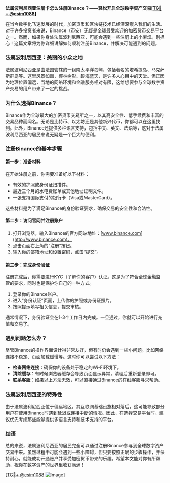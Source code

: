 **法属波利尼西亚注册卡怎么注册Binance？——轻松开启全球数字资产交易[[TG💪+ @esim1088](https://t.me/s/esim1088)]**

在当今数字化飞速发展的时代，加密货币和区块链技术已经深深嵌入我们的生活。对于许多投资者来说，Binance（币安）无疑是全球最受欢迎的加密货币交易平台之一。然而，如果你身处法属波利尼西亚，可能会遇到一些注册上的小麻烦。别担心！这篇文章将为你详细讲解如何顺利注册Binance，并解决可能遇到的问题。

### 法属波利尼西亚：美丽的小众之地

法属波利尼西亚是由法国管辖的一组南太平洋岛屿，包括著名的塔希提岛、马克萨斯群岛等。这里风景如画，椰林树影、碧海蓝天，是许多人心目中的天堂。但正因为地理位置偏远，当地的网络环境和金融服务相对有限，这给想要参与全球数字资产交易的用户带来了一定的挑战。

### 为什么选择Binance？

Binance作为全球最大的加密货币交易所之一，以其高安全性、低手续费和丰富的交易品种而闻名。无论是比特币、以太坊还是其他新兴代币，你都可以在这里找到。此外，Binance还提供多种语言支持，包括中文、英文、法语等，这对于法属波利尼西亚的居民来说无疑是一个巨大的便利。

### 注册Binance的基本步骤

#### 第一步：准备材料

在开始注册之前，你需要准备好以下材料：

- 有效的护照或身份证扫描件。
- 最近三个月的水电费账单或其他地址证明文件。
- 一张支持国际支付的银行卡（Visa或MasterCard）。

这些材料是为了满足Binance的身份验证要求，确保交易的安全性和合法性。

#### 第二步：访问官网并注册账户

1. 打开浏览器，输入Binance的官方网站地址：[www.binance.com](http://www.binance.com)。
2. 点击页面右上角的“注册”按钮。
3. 输入你的邮箱地址和设置密码，点击“提交”。

#### 第三步：完成身份验证

注册完成后，你需要进行KYC（了解你的客户）认证。这是为了符合全球金融监管的要求，同时也是保护你自己的一种方式。

1. 登录你的Binance账户。
2. 进入“身份认证”页面，上传你的护照或身份证照片。
3. 按照提示填写相关信息，提交审核。

通常情况下，身份验证会在1-3个工作日内完成。一旦通过，你就可以开始进行充值和交易了。

### 遇到问题怎么办？

尽管Binance的操作界面设计得非常友好，但有时仍会遇到一些小问题。比如网络连接不稳定、页面加载缓慢等。这时你可以尝试以下方法：

- **检查网络连接**：确保你的设备处于稳定的Wi-Fi环境下。
- **清除缓存**：有时候浏览器缓存会导致页面显示异常，清理后重新登录即可。
- **联系客服**：如果以上方法无效，可以直接通过Binance的在线客服寻求帮助。

### 法属波利尼西亚的特殊性

由于法属波利尼西亚位于偏远地区，其互联网基础设施相对落后，这可能导致部分用户在使用Binance时遇到延迟或连接中断的情况。因此，在选择交易平台时，建议优先考虑那些能够提供多语言支持和技术支持的平台。

### 结语

总的来说，法属波利尼西亚的居民完全可以通过注册Binance参与到全球数字资产交易中来。虽然过程中可能会遇到一些小障碍，但只要按照正确的步骤操作，并保持耐心，就能成功开通账户并享受加密货币带来的乐趣。希望本文能对你有所帮助，祝你在数字资产的世界里收获满满！

[[TG💪+ @esim1088](https://t.me/s/esim1088) ![Image](https://i.postimg.cc/4NQfJmqS/Snipaste-2025-05-13-00-14-12.png)]